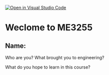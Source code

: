 [![Open in Visual Studio Code](https://classroom.github.com/assets/open-in-vscode-c66648af7eb3fe8bc4f294546bfd86ef473780cde1dea487d3c4ff354943c9ae.svg)](https://classroom.github.com/online_ide?assignment_repo_id=7885562&assignment_repo_type=AssignmentRepo)
# Weclome to ME3255

## Name: 

Who are you? What brought you to engineering?

What do you hope to learn in this course?


